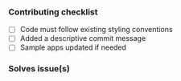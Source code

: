 <!---
Thanks for sharing your code back to this repository. But before you continue, please make
sure that you have followed the Contribution Guidelines which can be found here:
https://github.com/opentok/opentok-react-native/blob/master/CONTRIBUTING.md
--->
### Contributing checklist
- [ ] Code must follow existing styling conventions
- [ ] Added a descriptive commit message
- [ ] Sample apps updated if needed

### Solves issue(s)
<!--- Mention the GitHub issues here -->
